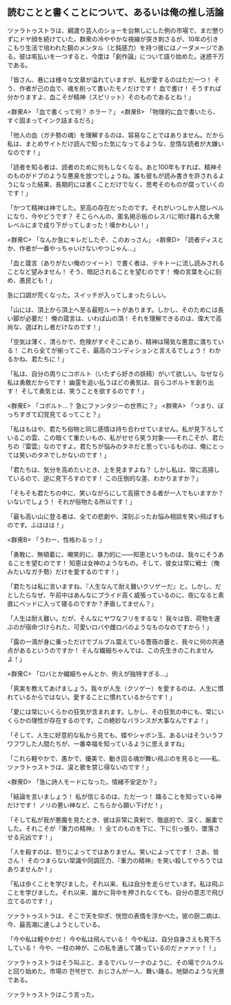 ## 読むことと書くことについて、あるいは俺の推し活論

ツァラトゥストラは、綱渡り芸人のショーを台無しにした例の市場で、まだ懲りずにドヤ顔を続けていた。群衆の冷ややかな視線が突き刺さるが、10年の引きこもり生活で培われた鋼のメンタル（と鈍感力）を持つ彼にはノーダメージである。彼は咳払いを一つすると、今度は「創作論」について語り始めた。迷惑千万である。

「皆さん、巷には様々な文章が溢れていますが、私が愛するのはただ一つ！ そう、作者が己の血で、魂を削って書いたモノだけです！ 血で書け！ そうすれば分かりますよ、血こそが精神（スピリット）そのものであるとね！」

<群衆A> 「血で書くって何？ ホラー？」
<群衆B> 「物理的に血で書いたら、すぐ固まってインク詰まるだろ」

「他人の血（ガチ勢の魂）を理解するのは、容易なことではありません。だから私は、まとめサイトだけ読んで知った気になってるような、怠惰な読者が大嫌いなのです！」

「読者を知る者は、読者のために何もしなくなる。あと100年もすれば、精神そのものがドブのような悪臭を放つでしょうね。誰も彼もが読み書きを許されるようになった結果、長期的には書くことだけでなく、思考そのものが腐っていくのです！」

「かつて精神は神でした。至高の存在だったのです。それがいつしか人間レベルになり、今やどうです？ そこらへんの、匿名掲示板のレスバに明け暮れる大衆レベルにまで成り下がってしまった！嘆かわしい！」

<群衆C> 「なんか急にキレだしたぞ、このおっさん」
<群衆D> 「読者ディスとか、作者が一番やっちゃいけないやつじゃん…」

「血と箴言（ありがたい俺のツイート）で書く者は、テキトーに流し読みされることなど望みません！ そう、暗記されることを望むのです！ 俺の言葉を心に刻め、愚民ども！」

急に口調が荒くなった。スイッチが入ってしまったらしい。

「山には、頂上から頂上へ至る最短ルートがあります。しかし、そのためには長い脚が必要だ！ 俺の箴言は、いわば山の頂！ それを理解できるのは、偉大で高尚な、選ばれし者だけなのです！」

「空気は薄く、清らかで、危険がすぐそこにあり、精神は陽気な悪意に満ちている！ これら全てが揃ってこそ、最高のコンディションと言えるでしょう！ わかるかね、君たちに！」

「私は、自分の周りにコボルト（いたずら好きの妖精）がいて欲しい。なぜなら私は勇敢だからです！ 幽霊を追い払うほどの勇気は、自らコボルトを創り出す！ そして勇気とは、笑うことを欲するのです！」

<群衆E> 「コボルト…？ 急にファンタジーの世界に？」
<群衆A> 「つまり、ぼっちすぎて幻覚見てるってこと？」

「私はもはや、君たち俗物と同じ感情は持ち合わせていません。私が見下ろしているこの雲、この暗くて重たいもの、私がせせら笑う対象――それこそが、君たちの『雷雲』なのですよ。君たちが悩みのタネだと思っているものは、俺にとっては笑いのタネでしかないのです！」

「君たちは、気分を高めたいとき、上を見ますよね？ しかし私は、常に高揚しているので、逆に見下ろすのです！ この圧倒的な差、わかりますか？」

「そもそも君たちの中に、笑いながらにして高揚できる者が一人でもいますか？ いないでしょう！ それが俗物たる所以です！」

「最も高い山に登る者は、全ての悲劇や、深刻ぶったお悩み相談を笑い飛ばすものです。ふははは！」

<群衆B> 「うわー、性格わるっ！」

「勇敢に、無頓着に、嘲笑的に、暴力的に――知恵というものは、我々にそうあることを望むのです！ 知恵は女神のようなもの。そして、彼女は常に戦士（俺みたいなガチ勢）だけを愛するのです！」

「君たちは私に言いますね、『人生なんて耐え難いクソゲーだ』と。しかし、だとしたらなぜ、午前中はあんなにプライド高く威張っているのに、夜になると素直にベッドに入って寝るのですか？矛盾してません？」

「人生は耐え難い。だが、そんなにヤワなフリをするな！ 我々は皆、荷物を運ぶのが宿命づけられた、可愛いロバや雌ロバのようなものなのですから！」

「露の一滴が身に乗っただけでブルブル震えている薔薇の蕾と、我々に何の共通点があるというのですか！ そんな繊細ちゃんでは、この先生きのこれませんよ！」

<群衆C> 「ロバとか繊細ちゃんとか、例えが独特すぎる…」

「真実を教えてあげましょう。我々が人生（クソゲー）を愛するのは、人生に慣れているからではない。愛することに慣れているからです！」

「愛には常にいくらかの狂気が含まれます。しかし、その狂気の中にも、常にいくらかの理性が存在するのです。この絶妙なバランスが大事なんですよ！」

「そして、人生に好意的な私から見ても、蝶やシャボン玉、あるいはそういうフワフワした人間たちが、一番幸福を知っているように思えますね」

「これら軽やかで、愚かで、優美で、動き回る魂が舞い飛ぶのを見ると――私、ツァラトゥストラは、涙と歌を禁じ得ないのです！」

<群衆D> 「急に詩人モードになった。情緒不安定か？」

「結論を言いましょう！ 私が信じるのは、ただ一つ！ 踊ることを知っている神だけです！ ノリの悪い神など、こちらから願い下げだ！」

「そして私が我が悪魔を見たとき、彼は非常に真剣で、徹底的で、深く、厳粛でした。それこそが『重力の精神』！ 全てのものを下に、下に引っ張り、墜落させる元凶です！」

「人を殺すのは、怒りによってではありません。笑いによってです！ さあ、皆さん！ そのつまらない常識や同調圧力、『重力の精神』を笑い殺してやろうではありませんか！」

「私は歩くことを学びました。それ以来、私は自分を走らせています。私は飛ぶことを学びました。それ以来、誰かに背中を押されなくても、自分の意志で飛び立てるのです！」

ツァラトゥストラは、そこで天を仰ぎ、恍惚の表情を浮かべた。彼の厨二病は、今、最高潮に達しようとしている。

「今や私は軽やかだ！ 今や私は飛んでいる！ 今や私は、自分自身さえも見下ろしている！ 今や、一柱の神が、この私を通して踊っているのだァァァッ！！」

ツァラトゥストラはそう叫ぶと、まるでバレリーナのように、その場でクルクルと回り始めた。市場の 한복판で、おじさんが一人、舞い踊る。地獄のような光景である。

ツァラトゥストラはこう言った。
